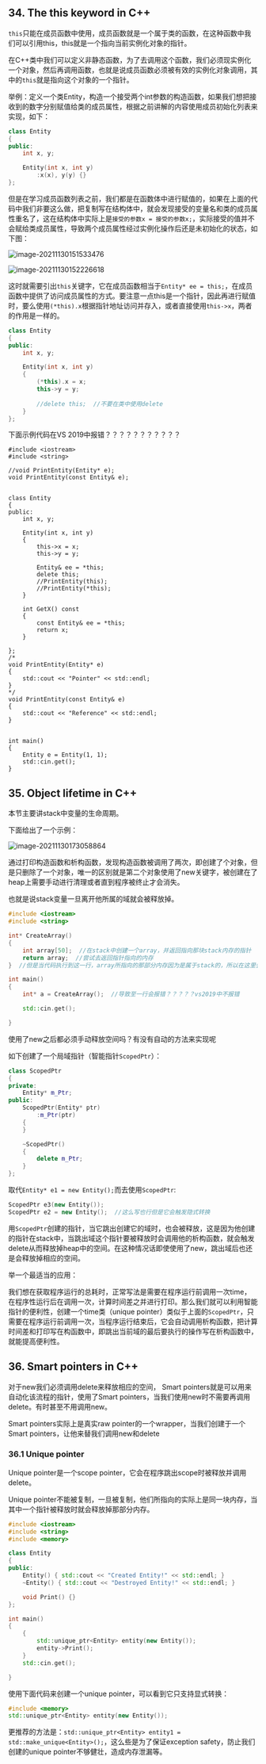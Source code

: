## 34. The this keyword in C++

`this`只能在成员函数中使用，成员函数就是一个属于类的函数，在这种函数中我们可以引用this，this就是一个指向当前实例化对象的指针。

在C++类中我们可以定义非静态函数，为了去调用这个函数，我们必须现实例化一个对象，然后再调用函数，也就是说成员函数必须被有效的实例化对象调用，其中的`this`就是指向这个对象的一个指针。

举例：定义一个类Entity，构造一个接受两个int参数的构造函数，如果我们想把接收到的数字分别赋值给类的成员属性，根据之前讲解的内容使用成员初始化列表来实现，如下：

```c++
class Entity
{
public:
	int x, y;

	Entity(int x, int y)
		:x(x), y(y) {}
};
```

但是在学习成员函数列表之前，我们都是在函数体中进行赋值的，如果在上面的代码中我们非要这么做，把复制写在结构体中，就会发现接受的变量名和类的成员属性重名了，这在结构体中实际上是`接受的参数x = 接受的参数x;`，实际接受的值并不会赋给类成员属性，导致两个成员属性经过实例化操作后还是未初始化的状态，如下图：

![image-20211130151533476](E:\newbie\cpp_code\images\image-20211130151533476.png)

![image-20211130152226618](E:\newbie\cpp_code\images\image-20211130152226618.png)

这时就需要引出`this`关键字，它在成员函数相当于`Entity* ee = this;`，在成员函数中提供了访问成员属性的方式。要注意一点this是一个指针，因此再进行赋值时，要么使用`(*this).x`根据指针地址访问并存入，或者直接使用`this->x`，两者的作用是一样的。

```c++
class Entity
{
public:
	int x, y;

	Entity(int x, int y)
	{
		(*this).x = x;
		this->y = y;
        
        //delete this;  //不要在类中使用delete
	}
};
```

下面示例代码在VS 2019中报错？？？？？？？？？？？

```
#include <iostream>
#include <string>

//void PrintEntity(Entity* e);
void PrintEntity(const Entity& e);


class Entity
{
public:
	int x, y;

	Entity(int x, int y)
	{
		this->x = x;
		this->y = y;

		Entity& ee = *this;
		delete this;
		//PrintEntity(this);
		//PrintEntity(*this);
	}

	int GetX() const
	{
		const Entity& ee = *this;
		return x;
	}

};
/*
void PrintEntity(Entity* e)
{
	std::cout << "Pointer" << std::endl;
}
*/
void PrintEntity(const Entity& e)
{
	std::cout << "Reference" << std::endl;
}


int main()
{
	Entity e = Entity(1, 1);
	std::cin.get();
}
```



## 35. Object lifetime in C++

本节主要讲stack中变量的生命周期。

下面给出了一个示例：

![image-20211130173058864](E:\newbie\cpp_code\images\image-20211130173058864.png)

通过打印构造函数和析构函数，发现构造函数被调用了两次，即创建了个对象，但是只删除了一个对象，唯一的区别就是第二个对象使用了new关键字，被创建在了heap上需要手动进行清理或者直到程序被终止才会消失。

也就是说stack变量一旦离开他所属的域就会被释放掉。

```c++
#include <iostream>
#include <string>

int* CreateArray()
{
	int array[50];  //在stack中创建一个array，并返回指向那块stack内存的指针
	return array;  //尝试去返回指针指向的内存
}  //但是当代码执行到这一行，array所指向的那部分内存因为是属于stack的，所以在这里会被释放，导致实际上返回的是一块未初始化的空间

int main()
{
	int* a = CreateArray();  //导致至一行会报错？？？？？vs2019中不报错

	std::cin.get();

}
```

使用了new之后都必须手动释放空间吗？有没有自动的方法来实现呢

如下创建了一个局域指针（智能指针`ScopedPtr`）：

```c++
class ScopedPtr
{
private:
	Entity* m_Ptr;
public:
	ScopedPtr(Entity* ptr)
		:m_Ptr(ptr)
	{
	}

	~ScopedPtr()
	{
		delete m_Ptr;
	}
};
```

取代`Entity* e1 = new Entity();`而去使用`ScopedPtr`:

```c++
ScopedPtr e3(new Entity());
ScopedPtr e2 = new Entity();  //这么写也行但是它会触发隐式转换
```

用`ScopedPtr`创建的指针，当它跳出创建它的域时，也会被释放，这是因为他创建的指针在stack中，当跳出域这个指针要被释放时会调用他的析构函数，就会触发delete从而释放掉heap中的空间。在这种情况话即使使用了new，跳出域后也还是会释放掉相应的空间。

举一个最适当的应用：

我们想在获取程序运行的总耗时，正常写法是需要在程序运行前调用一次time，在程序性运行后在调用一次，计算时间差之并进行打印。那么我们就可以利用智能指针的便利性，创建一个time类（unique pointer）类似于上面的`ScopedPtr`，只需要在程序运行前调用一次，当程序运行结束后，它会自动调用析构函数，把计算时间差和打印写在构函数中，即跳出当前域的最后要执行的操作写在析构函数中，就能提高便利性。



## 36. Smart pointers in C++

对于new我们必须调用delete来释放相应的空间， Smart pointers就是可以用来自动化该流程的指针，使用了Smart pointers，当我们使用new时不需要再调用delete。有时甚至不用调用new。

Smart pointers实际上是真实raw pointer的一个wrapper，当我们创建于一个Smart pointers，让他来替我们调用new和delete

### 36.1 Unique pointer

Unique pointer是一个scope pointer，它会在程序跳出scope时被释放并调用delete。

Unique pointer不能被复制，一旦被复制，他们所指向的实际上是同一块内存，当其中一个指针被释放时就会释放掉那部分内存。

```c++
#include <iostream>
#include <string>
#include <memory>

class Entity
{
public:
	Entity() { std::cout << "Created Entity!" << std::endl; }
	~Entity() { std::cout << "Destroyed Entity!" << std::endl; }

	void Print() {}
};

int main()
{
	{
		std::unique_ptr<Entity> entity(new Entity());
		entity->Print();
	}
	std::cin.get();

}
```

使用下面代码来创建一个unique pointer，可以看到它只支持显式转换：

```c++
#include <memory>
std::unique_ptr<Entity> entity(new Entity());
```

更推荐的方法是：`std::unique_ptr<Entity> entity1 = std::make_unique<Entity>();`，这么些是为了保证exception safety，防止我们创建的unique pointer不够健壮，造成内存泄漏等。











